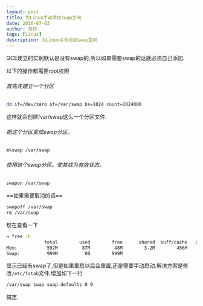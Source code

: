 ```yaml
---
layout: post
title: 为Linux手动添加swap空间
date: 2016-07-03
author: 月杪
tags: [Linux]
description: 为Linux手动添加swap空间
---
```


GCE建立的实例默认是没有swap的,所以如果需要swap的话就必须自己添加.

以下的操作都需要root权限

###### 首先先建立一个分区
```bash
dd if=/dev/zero of=/var/swap bs=1024 count=1024000
```
这样就会创建/var/swap这么一个分区文件.

###### 把这个分区变成swap分区。
```bash
mkswap /var/swap
```
###### 使用这个swap分区。使其成为有效状态。
```bash
swapon /var/swap
```
==如果需要取消的话==
```bash
swapoff /var/swap
rm /var/swap
```
现在查看一下
```bash
→ free -h
              total        used        free      shared  buff/cache   available
Mem:           592M         87M         48M        3.2M        456M        409M
Swap:          999M          0B        999M
```
显示已经有swap了,但是如果重启以后会重置,还是需要手动启动.解决方案是修改`/etc/fstab`文件,增加如下一行
```bash
/var/swap swap swap defaults 0 0
```
搞定.
